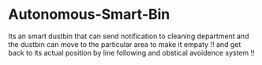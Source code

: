# Autonomous-Smart-Bin
Its an smart dustbin that can send notification to cleaning department and the dustbin can move to the particular area to make it empaty !! and get back to its actual position by line following and obstical avoidence system !!
